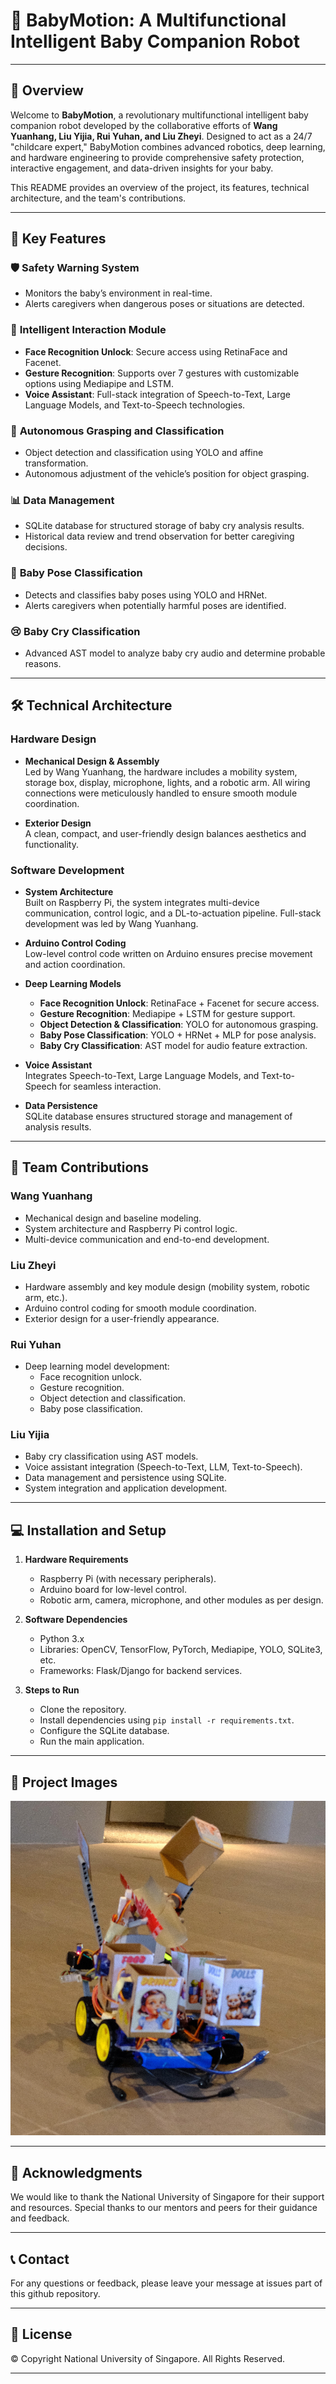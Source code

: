 # 🤖 BabyMotion: A Multifunctional Intelligent Baby Companion Robot

---

## 🌟 **Overview**

Welcome to **BabyMotion**, a revolutionary multifunctional intelligent baby companion robot developed by the collaborative efforts of **Wang Yuanhang, Liu Yijia, Rui Yuhan, and Liu Zheyi**. Designed to act as a 24/7 "childcare expert," BabyMotion combines advanced robotics, deep learning, and hardware engineering to provide comprehensive safety protection, interactive engagement, and data-driven insights for your baby.

This README provides an overview of the project, its features, technical architecture, and the team's contributions.

---

## 🔑 **Key Features**

### 🛡️ **Safety Warning System**
- Monitors the baby’s environment in real-time.
- Alerts caregivers when dangerous poses or situations are detected.

### 💬 **Intelligent Interaction Module**
- **Face Recognition Unlock**: Secure access using RetinaFace and Facenet.
- **Gesture Recognition**: Supports over 7 gestures with customizable options using Mediapipe and LSTM.
- **Voice Assistant**: Full-stack integration of Speech-to-Text, Large Language Models, and Text-to-Speech technologies.

### 🤲 **Autonomous Grasping and Classification**
- Object detection and classification using YOLO and affine transformation.
- Autonomous adjustment of the vehicle’s position for object grasping.

### 📊 **Data Management**
- SQLite database for structured storage of baby cry analysis results.
- Historical data review and trend observation for better caregiving decisions.

### 🧍 **Baby Pose Classification**
- Detects and classifies baby poses using YOLO and HRNet.
- Alerts caregivers when potentially harmful poses are identified.

### 😢 **Baby Cry Classification**
- Advanced AST model to analyze baby cry audio and determine probable reasons.

---

## 🛠️ **Technical Architecture**

### **Hardware Design**
- **Mechanical Design & Assembly**  
  Led by Wang Yuanhang, the hardware includes a mobility system, storage box, display, microphone, lights, and a robotic arm. All wiring connections were meticulously handled to ensure smooth module coordination.
  
- **Exterior Design**  
  A clean, compact, and user-friendly design balances aesthetics and functionality.

### **Software Development**
- **System Architecture**  
  Built on Raspberry Pi, the system integrates multi-device communication, control logic, and a DL-to-actuation pipeline. Full-stack development was led by Wang Yuanhang.

- **Arduino Control Coding**  
  Low-level control code written on Arduino ensures precise movement and action coordination.

- **Deep Learning Models**  
  - **Face Recognition Unlock**: RetinaFace + Facenet for secure access.  
  - **Gesture Recognition**: Mediapipe + LSTM for gesture support.  
  - **Object Detection & Classification**: YOLO for autonomous grasping.  
  - **Baby Pose Classification**: YOLO + HRNet + MLP for pose analysis.  
  - **Baby Cry Classification**: AST model for audio feature extraction.  

- **Voice Assistant**  
  Integrates Speech-to-Text, Large Language Models, and Text-to-Speech for seamless interaction.

- **Data Persistence**  
  SQLite database ensures structured storage and management of analysis results.

---

## 👥 **Team Contributions**

### **Wang Yuanhang**
- Mechanical design and baseline modeling.  
- System architecture and Raspberry Pi control logic.  
- Multi-device communication and end-to-end development.

### **Liu Zheyi**
- Hardware assembly and key module design (mobility system, robotic arm, etc.).  
- Arduino control coding for smooth module coordination.  
- Exterior design for a user-friendly appearance.

### **Rui Yuhan**
- Deep learning model development:
  - Face recognition unlock.  
  - Gesture recognition.  
  - Object detection and classification.  
  - Baby pose classification.

### **Liu Yijia**
- Baby cry classification using AST models.  
- Voice assistant integration (Speech-to-Text, LLM, Text-to-Speech).  
- Data management and persistence using SQLite.  
- System integration and application development.

---

## 💻 **Installation and Setup**

1. **Hardware Requirements**  
   - Raspberry Pi (with necessary peripherals).  
   - Arduino board for low-level control.  
   - Robotic arm, camera, microphone, and other modules as per design.

2. **Software Dependencies**  
   - Python 3.x  
   - Libraries: OpenCV, TensorFlow, PyTorch, Mediapipe, YOLO, SQLite3, etc.  
   - Frameworks: Flask/Django for backend services.

3. **Steps to Run**  
   - Clone the repository.  
   - Install dependencies using `pip install -r requirements.txt`.  
   - Configure the SQLite database.  
   - Run the main application.

---

## 📸 **Project Images**
![Figure: Overview of the vehicle](overview.jpeg)


---

## 🙏 **Acknowledgments**

We would like to thank the National University of Singapore for their support and resources. Special thanks to our mentors and peers for their guidance and feedback.

---

## 📞 **Contact**

For any questions or feedback, please leave your message at issues part of this github repository.

---

## 📜 **License**

© Copyright National University of Singapore. All Rights Reserved.

---
